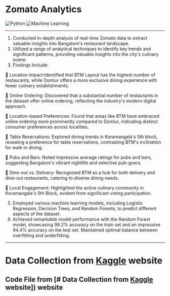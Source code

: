 # Zomato Analytics

![Python](https://www.python.org/static/img/python-logo@2x.png)
![Machine Learning](https://i0.wp.com/www.wi6labs.com/wp-content/uploads/2019/12/Machine-learning-logo-1.png?ssl=1)

---

1) Conducted in-depth analysis of real-time Zomato data to extract
valuable insights into Bangalore's restaurant landscape.
2) Utilized a range of analytical techniques to identify key trends and
significant patterns, providing valuable insights into the city's
culinary scene.
3) Findings Include:

   Location Impact:Identified that BTM Layout has the
highest number of restaurants, while Domlur offers a more
exclusive dining experience with fewer culinary
establishments.

   Online Ordering: Discovered that a substantial number
of restaurants in the dataset offer online ordering,
reflecting the industry's modern digital approach.

   Location-based Preferences: Found that areas like BTM
have embraced online ordering more prominently
compared to Domlur, indicating distinct consumer
preferences across localities.

   Table Reservations: Explored dining trends in
Koramangala's 5th block, revealing a preference for table
reservations, contrasting BTM's inclination for walk-in
dining.

   Pubs and Bars: Noted impressive average ratings for
pubs and bars, suggesting Bangalore's vibrant nightlife
and selective pub-goers.

   Dine-out vs. Delivery: Recognized BTM as a hub for both
delivery and dine-out restaurants, catering to diverse
dining needs.

   Local Engagement: Highlighted the active culinary
community in Koramangala's 5th Block, evident from
significant voting participation.

5) Employed various machine learning models, including Logistic
Regression, Decision Trees, and Random Forests, to predict
different aspects of the dataset.
6) Achieved remarkable model performance with the Random Forest
model, showcasing 99.2% accuracy on the train set and an
impressive 94.4% accuracy on the test set. Maintained optimal
balance between overfitting and underfitting.


---
# **Data Collection** from [Kaggle](https://www.kaggle.com/datasets/soumyojyotidutta/zomato-restaurant-in-bengaluru-dataset) website
## **Code File** from [# **Data Collection** from [Kaggle](https://www.kaggle.com/datasets/soumyojyotidutta/zomato-restaurant-in-bengaluru-dataset) website]) website
